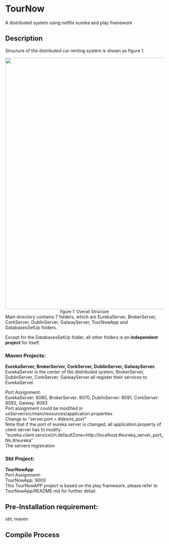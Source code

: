 # TourNow
A distributed system using netflix eureka and play framework


## Description
Structure of the distributed car renting system is shown as figure 1.
<div align='center'>
    <img width=600' height='800' src=TourNow_Structure.jpg><br/>
    <font size = 2>figure 1: Overall Structure</font>
</div>
Main directory contains 7 folders, which are EurekaServer, BrokerServer, CorkServer, DublinServer, GalwayServer, 
TourNowApp and DatabasesSetUp folders.<br/>

Except for the DatabasesSetUp folder, all other folders is an **independent project** for itself.<br/>

### **Maven Projects:**<br/>
**EurekaServer, BrokerServer, CorkServer, DublinServer, GalwayServer.**<br/>
EurekaServer is the center of the distributed system, BrokerServer, DublinServer, CorkServer, GalwayServer all register their services to EurekaServer.<br/>

Port Assignment:<br/>
EurekaServer: 8080, BrokerServer: 8070, DublinServer: 8091, CorkServer: 8092, Galway: 8093<br/>
Port assignment could be modified in xxServer/src/main/resources/application.properties<br/>
Change to "server.port = #desire_port"<br/>
Note that if the port of eureka server is changed, all application.property of client server has to modify: "eureka.client.serviceUrl.defaultZone=http://localhost:#eureka_server_port_No.#/eureka"<br/>
The servers registration 


### **Sbt Project:**<br/>
**TourNowApp**<br/>
Port Assignment:<br/>
TourNowApp: 9000<br/>
This TourNowAPP project is based on the play framework, please refer to TourNowApp/README.md for further detail.





## Pre-Installation requirement:
sbt, maven

## Compile Process




